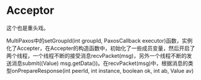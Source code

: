 # Acceptor

这个也是重头戏。

MultiPaxos中的setGroupId(int groupId, PaxosCallback executor)函数，实例化了Accepter，在Accepter的构造函数中，初始化了一些成员变量，然后开启了两个线程，一个线程不断的接受消息recvPacket(msg)，另外一个线程不断的发送消息submit((Value) msg.getData())。在recvPacket(msg)中，根据消息的类型onPrepareResponse(int peerId, int instance, boolean ok, int ab, Value av)







